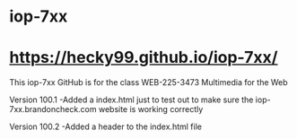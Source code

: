# iop-7xx
# https://hecky99.github.io/iop-7xx/
This iop-7xx GitHub is for the class WEB-225-3473 Multimedia for the Web

Version 100.1
-Added a index.html just to test out to make sure the iop-7xx.brandoncheck.com website is working correctly

Version 100.2
-Added a header to the index.html file
